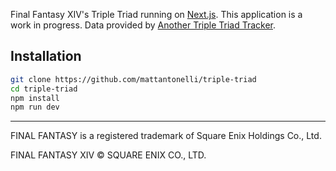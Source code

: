 Final Fantasy XIV's Triple Triad running on [Next.js](https://nextjs.org/). This application is a work in progress. Data provided by [Another Triple Triad Tracker](https://triad.raelys.com/).

## Installation

```bash
git clone https://github.com/mattantonelli/triple-triad
cd triple-triad
npm install
npm run dev
```

---

FINAL FANTASY is a registered trademark of Square Enix Holdings Co., Ltd.

FINAL FANTASY XIV © SQUARE ENIX CO., LTD.